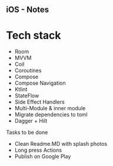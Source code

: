 ## iOS - Notes

# Tech stack
* Room
* MVVM
* Coil
* Coroutines
* Compose
* Compose Navigation
* Ktlint
* StateFlow 
* Side Effect Handlers
* Multi-Module & inner module
* Migrate dependencies to toml
* Dagger + Hilt


Tasks to be done
* Clean Readme.MD with splash photos
* Long press Actions
* Publish on Google Play

